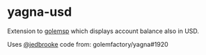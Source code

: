 # yagna-usd

Extension to [golemsp](https://github.com/golemfactory/yagna/tree/master/golem_cli) which displays account balance also in USD.

Uses [@jedbrooke](https://github.com/jedbrooke) code from: golemfactory/yagna#1920
